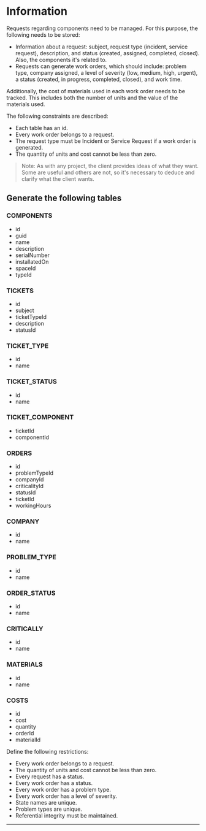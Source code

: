 
# Information

Requests regarding components need to be managed. For this purpose, the following needs to be stored:
- Information about a request: subject, request type (incident, service request), description, and status (created, assigned, completed, closed). Also, the components it's related to.
- Requests can generate work orders, which should include: problem type, company assigned, a level of severity (low, medium, high, urgent), a status (created, in progress, completed, closed), and work time.

Additionally, the cost of materials used in each work order needs to be tracked. This includes both the number of units and the value of the materials used.

The following constraints are described:
- Each table has an id.
- Every work order belongs to a request.
- The request type must be Incident or Service Request if a work order is generated.
- The quantity of units and cost cannot be less than zero.

> Note: As with any project, the client provides ideas of what they want. Some are useful and others are not, so it's necessary to deduce and clarify what the client wants.

## Generate the following tables

### COMPONENTS
- id
- guid
- name
- description
- serialNumber
- installatedOn
- spaceId
- typeId

### TICKETS
- id
- subject
- ticketTypeId
- description
- statusId

### TICKET_TYPE
- id
- name

### TICKET_STATUS
- id
- name

### TICKET_COMPONENT
- ticketId
- componentId

### ORDERS
- id
- problemTypeId
- companyId
- criticalityId
- statusId
- ticketId
- workingHours

### COMPANY
- id
- name

### PROBLEM_TYPE
- id
- name

### ORDER_STATUS
- id
- name

### CRITICALLY
- id
- name

### MATERIALS
- id
- name

### COSTS
- id
- cost
- quantity
- orderId
- materialId

Define the following restrictions:
- Every work order belongs to a request.
- The quantity of units and cost cannot be less than zero.
- Every request has a status.
- Every work order has a status.
- Every work order has a problem type.
- Every work order has a level of severity.
- State names are unique.
- Problem types are unique.
- Referential integrity must be maintained.

---